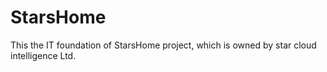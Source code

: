 # StarsHome
This the IT foundation of StarsHome project, which is owned by star cloud intelligence Ltd.
